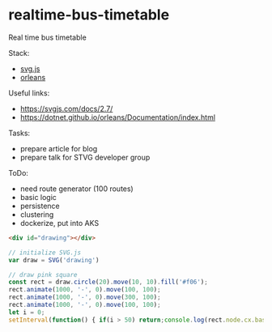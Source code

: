 # realtime-bus-timetable
Real time bus timetable

Stack:
- [svg.js](https://svgjs.com)
- [orleans](https://dotnet.github.io/orleans/)

Useful links:
- https://svgjs.com/docs/2.7/
- https://dotnet.github.io/orleans/Documentation/index.html

Tasks:
- prepare article for blog
- prepare talk for STVG developer group

ToDo:
- need route generator (100 routes)
- basic logic
- persistence
- clustering
- dockerize, put into AKS

```html
<div id="drawing"></div>
```
```js
// initialize SVG.js
var draw = SVG('drawing')

// draw pink square
const rect = draw.circle(20).move(10, 10).fill('#f06');
rect.animate(1000, '-', 0).move(100, 100);
rect.animate(1000, '-', 0).move(300, 100);
rect.animate(1000, '-', 0).move(100, 100);
let i = 0;
setInterval(function() { if(i > 50) return;console.log(rect.node.cx.baseVal.value); i++;}, 100);


```
